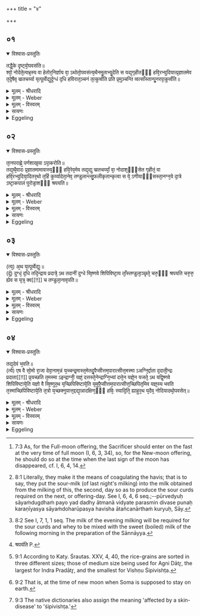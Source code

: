 +++
title = "४"

+++


## ०१


<details open><summary>विश्वास-प्रस्तुतिः</summary>

तद्धै᳘के दृष्ट्वो᳘पवसंति॥  
श्वो᳘ नोदेते᳘त्यभ्र᳘स्य वा हेतोर᳘निर्ज्ञाय वा᳘ ऽथोतो᳘पवसंत्य᳘थैनमु᳘ताभ्यु᳘देति स यद्य᳘गृहीतᳫँ᳭ हवि᳘रभ्युदियात्प्र᳘ज्ञातमेव त᳘दे᳘षैव᳘ व्व्रतचर्य्या य᳘त्पूर्व्वेद्युर्दुग्धं द᳘धि हविरात᳘ञ्चनं त᳘त्कुर्व्वंति प्रति प्र᳘मुञ्चन्ति व्वत्साँस्तान्पु᳘नरपा᳘कुर्व्वंति॥
</details>

<details><summary>मूलम् - श्रीधरादि</summary>

तद्धै᳘के दृष्ट्वो᳘पवसंति॥  
श्वो᳘ नोदेते᳘त्यभ्र᳘स्य वा हेतोर᳘निर्ज्ञाय वा᳘ ऽथोतो᳘पवसंत्य᳘थैनमु᳘ताभ्यु᳘देति स यद्य᳘गृहीतᳫँ᳭ हवि᳘रभ्युदियात्प्र᳘ज्ञातमेव त᳘दे᳘षैव᳘ व्व्रतचर्य्या य᳘त्पूर्व्वेद्युर्दुग्धं द᳘धि हविरात᳘ञ्चनं त᳘त्कुर्व्वंति प्रति प्र᳘मुञ्चन्ति व्वत्साँस्तान्पु᳘नरपा᳘कुर्व्वंति॥
</details>

<details><summary>मूलम् - Weber</summary>

तद्धै᳘के दृष्ट्वो᳘पवसन्ति॥  
श्वोॗ नोदेते᳘त्यभ्र᳘स्य वा हेतोर᳘निर्ज्ञाय वा᳘थोतो᳘पवसन्त्य᳘थैनमुॗताभ्यु᳘देति स यद्य᳘गृहीतᳫं हवि᳘रभ्युदियात्प्र᳘ज्ञातमेव त᳘देॗषैव᳘ व्रतचर्या य᳘त्पूर्वेद्युर्दुग्धं द᳘धि हविरात᳘ञ्चनं त᳘त्कुर्वन्ति प्रतिप्र᳘मुञ्चन्ति वत्सांस्तान्पु᳘नरपा᳘कुर्वन्ति॥
</details>

<details><summary>मूलम् - विस्वरम्</summary>

**नैमित्तिकी त्रिहविष्का अभ्युदयेष्टिः ।**
 
तद्धैके दृष्ट्वोपवसंति । श्वोनोदेतेति । अभ्रस्य वा हेतोः । अनिर्ज्ञाय वा । अथ उत उपवसंति । अथैनमुताभ्युदेति । स यद्यगृहीतं हविरभ्युदियात् । प्रज्ञातमेवैतत् । एषैव व्रतचर्या । यत्पूर्वेद्युर्दुग्धं दधि हविः आतंचनं तत्कुर्वंति । प्रति प्रमुंचन्ति वत्सान् तान्पुनरपाकुर्वंति ॥ १ ॥ 
</details>

<details><summary>सायणः</summary>

अभ्युदयनिमित्तं कर्म विधित्सुस्तस्य निमित्तस्य संभवमादौ कथयति- **तद्धैके इति** । तत्र दर्शपूर्णमासयागविषये 'एके' शाखिनः चतुर्दशीमिश्रितपर्वणि प्रभातसमये प्राच्यां दिशि चंद्रं 'दृष्ट्वा उपवसंति' अग्न्यन्वाधानादि उपवसथकर्म निर्वर्तयंति । तेषामयमाशयः 'श्वः' परस्मिन् दिवसे यागकाले चंद्रः 'नोदेता' नोदेष्यतीति । भविष्यदनद्यतनेलुट् (पा. सू. ३ । ३ । १५) । तत्र तस्य हेतोः मेघावरणनिमित्तात् । 'अनिर्ज्ञाय' तिथिनिर्णयमज्ञात्वा 'वा' । 'अथ' उतेति पदच्छेदः । उतशब्दो अप्यर्थे । अथापि कालनिर्णयाभावे ऽपि उपवसंति । अकाले यद्युपवसथं कर्म अग्न्यन्वाधानादिकं करोतीति यावत् । अथानंतरं यागदिवसे 'एनं' यजमानं चंद्रो ऽभ्युदेति । चतुर्द्दशीमिश्रितया चंद्रकलादर्शनं तस्य भवतीत्यर्थः । एवं निमित्तस्य संभावनोक्ता । चंद्रदर्शने सति कालविशेषोपजीवनेन कर्तव्यमुपदिशति **स यद्यगृहीतमि**ति । अगृहीतमनिरुप्तमित्यर्थः । परदिवसे हविर्निर्वापात् पूर्वं अकाले कर्म प्रक्रांतमिति 'यदि' ज्ञायेत तदा 'प्रज्ञातमेव' । एतावंतं प्रयोगजातं कृतं निश्चित्य ततस्तूष्णीमासीत । 'एषा' वक्ष्यमाणैव 'व्रतचर्या' व्रतस्य नियमस्याचरणं कार्यं । का पुनरसावित्यत आह- **यत्पूर्वेद्युरि**ति । 'पूर्वेद्युः' सायं 'दुग्धं' पयो दध्यात्मना विद्यते परस्मिन् दिवसे पुनः करणीयस्य सायंदोहरूपस्य हविषः 'आतंचनार्थं' तत्कुर्युः । प्रातर्दोहार्थं ये ऽप्युपाकृता वत्सास्तान् प्रतिप्रमुंचन्ति पुनर्मातृभिः संसृजेयुः । एवं कृत्वा पुनः सायंदोहार्थं 'तान् वत्सान्' 'पुनरपाकुर्वंति' मातृभ्यः पृथक् कुर्युः ॥ १ ॥ 
</details>

<details><summary>Eggeling</summary>

1. Now, some people enter upon the fast [^egg_90] when

[^egg_90]: 7:3 As, for the Full-moon offering, the Sacrificer should enter on  the fast at the very time of full moon (I, 6, 3, 34), so, for the New-moon offering, he should do so at the time when the last sign of the moon has disappeared, cf. I, 6, 4, 14.

they (still) see (the moon, on the fourteenth day of the half-month), thinking, 'To-morrow he will not rise,'--either on account of clouds or not having ascertained properly, they enter upon the fast, and (in the morning) he rises over him. Now if he (the moon) should rise on (the material for) the oblation being not yet taken out, then that approved (procedure is followed) and the same fasting-observance. The sour curds from last night's milking they use for coagulating the sacrificial food [^egg_91]; they let the calves join (their mothers), and drive them away again [^egg_92].

[^egg_91]: 8:1 Literally, they make it the means of coagulating the havis; that is to say, they put the sour-milk (of last night's milking) into the milk obtained from the milking of this, the second, day so as to produce the sour curds required on the next, or offering-day. See I, 6, 4, 6 seq.;--pūrvedyuḥ sāyaṁdugdhaṁ payo yad dadhy ātmanā vidyate parasmin divase punaḥ karaṇīyasya sāyaṁdoharūpasya havisha ātañcanārthaṁ kuryuḥ, Sāy.

[^egg_92]: 8:2 See I, 7, 1, 1 seq. The milk of the evening milking will be required for the sour curds and whey to be mixed with the sweet (boiled) milk of the following morning in the preparation of the Sānnāyya.
</details>


## ०२


<details open><summary>विश्वास-प्रस्तुतिः</summary>

ता᳘नपराह्णे᳘ पर्णशाख᳘या ऽपा᳘करोति॥  
तद्य᳘थै᳘वादः प्र᳘ज्ञातमामावास्य᳘ᳫँ᳘ हवि᳘रेव᳘मेव तद्य᳘द्यु व्व्रतचर्य्यां᳘ वा᳘ नोदाश᳘ᳫँ᳘सेत गृहीतं᳘ वा हवि᳘रभ्युदिया᳘दितर᳘थो त᳘र्हि कुर्य्यादेता᳘नेव᳘ तण्डुलान्त्सु᳘फलीकृतान्कृत्वा स ये᳘ ऽणीयाᳫँ᳭सस्ता᳘नग्न᳘ये दा᳘त्रे ऽष्टा᳘कपालं पुरोडा᳘शᳫँ᳭ श्रपयति॥
</details>

<details><summary>मूलम् - श्रीधरादि</summary>

ता᳘नपराह्णे᳘ पर्णशाख᳘या ऽपा᳘करोति॥  
तद्य᳘थै᳘वादः प्र᳘ज्ञातमामावास्य᳘ᳫँ᳘ हवि᳘रेव᳘मेव तद्य᳘द्यु व्व्रतचर्य्यां᳘ वा᳘ नोदाश᳘ᳫँ᳘सेत गृहीतं᳘ वा हवि᳘रभ्युदिया᳘दितर᳘थो त᳘र्हि कुर्य्यादेता᳘नेव᳘ तण्डुलान्त्सु᳘फलीकृतान्कृत्वा स ये᳘ ऽणीयाᳫँ᳭सस्ता᳘नग्न᳘ये दा᳘त्रे ऽष्टा᳘कपालं पुरोडा᳘शᳫँ᳭ श्रपयति॥
</details>

<details><summary>मूलम् - Weber</summary>

ता᳘नपराह्णे᳘ पर्णशाख᳘यापा᳘करोति॥  
तद्य᳘थैॗवादः प्र᳘ज्ञातमामावास्य᳘ᳫं᳘ हवि᳘रेव᳘मेव तद्य᳘द्यु व्रतचर्यां᳘ वाॗ नोदाश᳘ᳫं᳘सेत गृहीतं᳘ वा हवि᳘रभ्युदिया᳘दितर᳘थो त᳘र्हि कुर्यादेता᳘नेव᳘ तण्डुलान्त्सु᳘फलीकृतान्कृत्वा स ये᳘ऽणीयांसस्ता᳘नग्न᳘ये दाॗत्रेऽष्टा᳘कपालम् पुरोडा᳘शं श्रपयति [^wbr_1] ॥  

[^wbr_1]: श्रपयंति P.
</details>

<details><summary>मूलम् - विस्वरम्</summary>

तानपराह्णे पर्णशाखया ऽपाकरोति । तद्यथैवादः प्रज्ञातम् आमावास्यं हविः । एवमेव तत् । यद्यु व्रतचर्यां वा नोदाशंसेत । गृहीतं वा हविरभ्युदियात् । इतरथो तर्हि कुर्यात् । एतानेव तंडुलान् सुफलीकृतान् कृत्वा स ये ऽणीयांसः- तानग्नये दात्रे ऽष्टाकपालं पुरोडाशं श्रपयति ॥ २ ॥ 
</details>

<details><summary>सायणः</summary>

तस्य कालं विधत्ते- **तानपराह्ण** इति । एवं परस्मिन् दिवसे पुनः सायंदोहार्थं तानपाकृत्य सायंदोहादिकं कृत्वा ततः परदिवसे प्रागनुष्ठितात् प्रज्ञातत्वेन स्थापितात् क्रियाकलापात् आरभ्य आमावास्येन हविषा काले यजेत । एवं सति अकाले प्रक्रमदोषो न भविष्यतीत्याह- **तद्यथैवाद** इति । तत्तस्यां व्रतचर्यायां सत्याम् 'अदः' प्रज्ञातकाले प्रक्रांतमामावास्यं हविः यथैवाविकलं भवति 'एवमेव तत्' चंद्रदर्शननिमित्तयुक्तहविर्दोषरहितं भवतीत्यर्थः । यदुक्तव्रतचर्याकरणाशक्तौ हविर्निर्वापोत्तरकाले च कर्तव्यम् तदुपदिशति- **यद्यु व्रतचर्यामि**ति । यदि तु उक्तां 'व्रतचर्यां' कर्तुं नेच्छेत् । "आङः शसिरिच्छायाम्" (धा. पा. भ्वा. आ. २७) इति धातुः । तदा हविर्निर्वापात् पूर्वमपि वक्ष्यमाणो विधिर्ज्ञातव्यः । यदि 'वा गृहीतं' निरुप्तं हविरभ्युदियात् निर्वापोत्तरकालं चतुर्दश्यामकाले दर्शयागः प्रक्रांत इति जानीयादित्यर्थः । उभयत्रापि इतरथा उक्तात्प्रकारात्प्रकारांतरेण तर्हि कुर्यात् । तदेव प्रकारांतरमाह- **एतानेवे**ति । य एते प्रकृतिदेवताभ्यो निरुप्ता व्रीहयश्च ते अवहननेन तंडुलाः सुफलीकृताश्च कार्याः । एवं कृत्वा तत्र ये 'अणीयांसः' कणशः कृताः सूक्ष्मतंडुलाः । उपलक्षणमेतत् । स्थूलतमा मध्यमाः सूक्ष्मतमाश्च इति त्रेधा विभागस्य च । एते विविधाः । तत्र ये मध्यमाः 'तानग्नये दात्रे' दातृगुणविशिष्टायाग्नये अष्टसु कपालेषु संस्कृतं 'पुरोडाशं' श्रपयेन् ॥ २ ॥ 
</details>

<details><summary>Eggeling</summary>

2. In the afternoon he drives them away with the parṇa-branch; and as there that approved oblation of the New-moon offering (is prepared) so here. But if he should not care to undergo (again) the fasting-observance, or if (the moon) were to rise over (the material for) the oblation already taken out, then let him do otherwise: having properly cleansed the rice-grains of the husks, he cooks the smaller ones as a cake on eight potsherds for Agni Dātr̥ (the Giver).
</details>


## ०३


<details open><summary>विश्वास-प्रस्तुतिः</summary>

(त्य᳘) अ᳘थ य᳘त्पूर्व्वेद्युः॥  
(र्दु) दुग्धं᳘ द᳘धि तदि᳘न्द्राय प्रदात्रे᳘ ऽथ तदानीं दुग्धे व्वि᳘ष्णवे शिपिविष्टा᳘य ताँ᳘स्तण्डुला᳘ञ्छृते᳘ चरु᳘ᳫँ᳘ श्रपयति चरु᳘रु᳘ ह्येव स य᳘त्र᳘ क्व[[!!]] च तण्डुला᳘नाव᳘पति॥
</details>

<details><summary>मूलम् - श्रीधरादि</summary>

(त्य᳘) अ᳘थ य᳘त्पूर्व्वेद्युः॥  
(र्दु) दुग्धं᳘ द᳘धि तदि᳘न्द्राय प्रदात्रे᳘ ऽथ तदानीं दुग्धे व्वि᳘ष्णवे शिपिविष्टा᳘य ताँ᳘स्तण्डुला᳘ञ्छृते᳘ चरु᳘ᳫँ᳘ श्रपयति चरु᳘रु᳘ ह्येव स य᳘त्र᳘ क्व[[!!]] च तण्डुला᳘नाव᳘पति॥
</details>

<details><summary>मूलम् - Weber</summary>

अ᳘थ यत्पूर्वेद्युः॥  
दुग्धं᳘ द᳘धि तदि᳘न्द्राय प्रदात्रे᳘ऽथ तदानींदुग्धे वि᳘ष्णवे शिपिविष्टा᳘यैता᳘ᳫं᳘स्तण्डुला᳘ञ्छूते᳘ चरुं᳘ श्रपयति चरु᳘रुॗ ह्येव स य᳘त्र क्व᳘ च तण्डुला᳘नाव᳘पन्ति॥
</details>

<details><summary>मूलम् - विस्वरम्</summary>

अथ यत्पूर्वेद्युर्दुग्धं दधि- तदिंद्राय प्रदात्रे । अथ तदानीं दुग्धे विष्णवे शिपिविष्टाय तांस्तण्डुलान् शृते चरुं श्रपयति । चरुरु ह्येव सः । यत्र क्व च तंडुलानावपति ॥ ३ ॥ 
</details>

<details><summary>सायणः</summary>

यत्सायंदोहरूपं 'दधि' 'तदिंद्राय प्रदात्रे' प्रदातृगुणविशिष्टायेंद्राय कार्यम् । तत्र दध्नि स्थविष्ठान् तंडुलान् प्रक्षिप्य चरुं श्रपयतीत्यर्थः । अथानंतरम् तदानीं प्रातर्दुग्धे शृते ये अणीयांसस्तंडुलाः तान् समोप्य शिपिविष्टगुणकाय 'विष्णवे' 'चरुं श्रपयति' । (गृह्यं) प्रक्रांतहविषां नैमित्तिको देवतापनयः कृतः । एतत्सर्वं सूत्रकारेणोक्तं "चंद्रमसा ऽभ्युदित आमावास्ये पुरस्तात्तद्व्रतः स्यात्, दधिहविरातंचनं निदध्यात् सँसृज्य वत्सान् पुनरपाकरणम्, निरुप्ते व्रताशक्तौ वा त्रैधं तंडुलान् विभज्य मध्यमानग्नये दात्रे स्थविष्ठानिंद्राय प्रदात्रे दधनि चरुमणिष्ठान् विष्णवे शिपिविष्टाय शृते चरुम्, तस्य तंडुलापनयो वचनात्" (का. श्रौ. सू. २५ । ९३-९६ । ९९) इति । ननु सायंदोहप्रातर्दोही स्वतंत्रे हविषी । तयोश्चर्वाधारतया उपसर्जनत्वमयुक्तमित्यत आह- **चरुरु ह्येव स यत्रे**ति । यस्मिन् कस्मिन् दधनि क्षीरे वा तंडुलाः प्रक्षिप्यन्ते चरुरेव स भवति । अतस्तयोः चरस्वरूपानुप्रवेशान्न प्राधान्यप्रच्युतिः । अत एव तत्र सान्नाय्यधर्माणामनुष्ठानम् । उक्तं हि सूत्रकृता- "संस्कारात्सान्नाय्यम्, अन्यद्वेज्यायोगात्" (का. श्रौ. सू. २५ । ९७ । ९८ ।) इति ॥ ३ ॥ 
</details>

<details><summary>Eggeling</summary>

3. And the sour curds (from the milk) milked on the day before (he prepares) for Indra Pradātr̥

 (the Bestower); and those (larger) rice-grains [^egg_93] he cooks in boiled fresh milk as a pap for Vishṇu Śipivishṭa (the Bald); for a pap it is whenever rice-grains are thrown (into milk or sour curds).

[^egg_93]: 9:1 According to Katy. Śrautas. XXV, 4, 40, the rice-grains are sorted in three different sizes; those of medium size being used for Agni Dātr̥, the largest for Indra Pradātr̥, and the smallest for Vishṇu Śipivishṭa.
</details>


## ०४


<details open><summary>विश्वास-प्रस्तुतिः</summary>

तद्य᳘देवं भ᳘वति॥  
(त्ये) एष वै सो᳘मो रा᳘जा देवा᳘नाम᳘न्नं य᳘च्चन्द्र᳘मास्त᳘मेतदु᳘पैप्सीत्तम᳘पारात्सीत्त᳘मस्मा ऽअग्नि᳘र्द्दाता द᳘दाती᳘न्द्रः प्रदाता[[!!]] प्र᳘यच्छति त᳘मस्मा ऽइन्द्राग्नी᳘ यज्ञं᳘ दत्तस्ते᳘नेन्द्राग्नि᳘भ्यां दत्ते᳘न यज्ञे᳘न यजते᳘ ऽथ यद्वि᳘ष्णवे शिपिविष्टाये᳘ति यज्ञो वै व्वि᳘ष्णुर᳘थ य᳘च्छिपिविष्टाये᳘ति य᳘मुपै᳘प्सीत्तम᳘पारात्सीत्त᳘च्छिपित᳘मिव यज्ञ᳘स्य भवति त᳘स्माच्छिपिविष्टाये᳘ति त᳘त्रो य᳘च्छक्नुयात्त᳘द्दद्या᳘न्नादक्षिण᳘ᳫँ᳘ हविः᳘ स्यादि᳘ति᳘ ह्याहुर᳘थ य᳘दैव᳘ नोदियादथो᳘पवसेत्॥
</details>

<details><summary>मूलम् - श्रीधरादि</summary>

तद्य᳘देवं भ᳘वति॥  
(त्ये) एष वै सो᳘मो रा᳘जा देवा᳘नाम᳘न्नं य᳘च्चन्द्र᳘मास्त᳘मेतदु᳘पैप्सीत्तम᳘पारात्सीत्त᳘मस्मा ऽअग्नि᳘र्द्दाता द᳘दाती᳘न्द्रः प्रदाता[[!!]] प्र᳘यच्छति त᳘मस्मा ऽइन्द्राग्नी᳘ यज्ञं᳘ दत्तस्ते᳘नेन्द्राग्नि᳘भ्यां दत्ते᳘न यज्ञे᳘न यजते᳘ ऽथ यद्वि᳘ष्णवे शिपिविष्टाये᳘ति यज्ञो वै व्वि᳘ष्णुर᳘थ य᳘च्छिपिविष्टाये᳘ति य᳘मुपै᳘प्सीत्तम᳘पारात्सीत्त᳘च्छिपित᳘मिव यज्ञ᳘स्य भवति त᳘स्माच्छिपिविष्टाये᳘ति त᳘त्रो य᳘च्छक्नुयात्त᳘द्दद्या᳘न्नादक्षिण᳘ᳫँ᳘ हविः᳘ स्यादि᳘ति᳘ ह्याहुर᳘थ य᳘दैव᳘ नोदियादथो᳘पवसेत्॥
</details>

<details><summary>मूलम् - Weber</summary>

तद्य᳘देवम् भ᳘वति॥  
एष वै सो᳘मो रा᳘जा देवा᳘नाम᳘न्नं य᳘च्चन्द्र᳘मास्त᳘मेतदु᳘पैत्सीत्तम᳘पारात्सीत्त᳘मस्मा अग्नि᳘र्दाता द᳘दाती᳘न्द्रः प्र᳘दाता प्र᳘यछति त᳘मस्मा इन्द्राग्नी᳘ यज्ञं᳘ दत्तस्ते᳘नेन्द्राग्नि᳘भ्यां दत्ते᳘न यज्ञे᳘न यजते᳘ऽथ यद्वि᳘ष्णवे शिपिविष्टाये᳘ति यज्ञो वै वि᳘ष्णुर᳘थ य᳘छिपिविष्टाये᳘ति य᳘मुपै᳘त्सीत्तम᳘पारात्सीत्त᳘छिपित᳘मिव यज्ञ᳘स्य भवति त᳘स्माछिपिविष्टाये᳘ति त᳘त्रो य᳘छक्नुयात्त᳘द्दद्याॗन्नादक्षिण᳘ᳫं᳘ हविः᳘ स्यादि᳘तिॗ ह्याहुर᳘थ यॗदैवॗ नोदियादथो᳘पवसेत्॥
</details>

<details><summary>मूलम् - विस्वरम्</summary>

तद्यदेवं भवति । एष वै सोमो राजा देवानामन्नम्- यच्चंद्रमाः, तमेतदुपैप्सीत्- तमपारात्सीत् । तमस्मा अग्निर्दाता ददाति । इंद्रः प्रदाता प्रयच्छति । तमस्मा इंद्राग्नी यज्ञं दत्तः । तेनेंद्राग्निभ्यां दत्तेन यज्ञेन यजते । अथ यद्विष्णवे शिपिविष्टायेति । यज्ञो वै विष्णुः । अथ यच्छिपिविष्टायेति यमुपैप्सीत् तमपारात्सीत् । तच्छिपितमिव यज्ञस्य भवते । तस्माच्छिपिविष्टायेति । तत्रो यच्छक्नुयात्, तद्दद्यात् । नादक्षिणं हविः स्यात् इति ह्याहुः । अथ यदैव नोदियात् । अथोपवसेत् ॥ ४ ॥ 

**इति नैमित्तिकी दर्शयागे पुरस्ताच्चन्द्रदर्शने त्रिहविष्का अभ्युदयेष्टिसंज्ञिका प्रायश्चित्तेष्टिः ॥** 
</details>

<details><summary>सायणः</summary>

विहितां नैमित्तिकीमभ्युदयेष्टिमनूद्य प्रयोजनकथनेन स्तोति- **तद्यदेवमि**ति । तत्तत्र एवं त्रिहविष्केष्टिं निर्वपतीति यत् तस्य प्रयोजनमुच्यत इत्यर्थः । **तमेतदुपैप्सीदि**ति । तं देवान्नभूतं चंद्रमसम् एतत्सगुणकान्नम् उपाप्तुं ऐच्छत् स चायम् अमावास्यायां भूमौ वसतीति उपाप्तुं शक्यते । अत उपाप्तुमिच्छति । 'तमपारात्सीत्' अपराधात् अकाले कर्मणामारंभात् अपराधप्रच्युतिमकार्षीत् । अतो देवान्नभूतस्य चंद्रमसो ग्रहणाभावान्निरुप्तं हविर्विकलमेव स्यादित्यर्थः । 'तं' तथाविधमन्नरूपं चंद्रमसम् दातृगुणविशिष्टः 'अग्निः' 'अस्मै' यजमानाय ददाति । **इंद्रः प्रदाते**त्यादि । **तमस्मा इंद्राग्नी यज्ञमि**ति । अविकलं यथाकालमनुष्ठेयो दर्शयागो यज्ञः । तृतीययागस्य देवतां प्रशंसति- **अथ यद्विष्णव** इति । अवाप्तव्यो यज्ञ एव विष्णुरिति तस्य हविः प्रति निमित्तत्वेन देवतात्वमत्र युक्तमित्यर्थः । 

तद्विशेषणप्रयोजनमाह- **अथ यच्छिपिविष्टाये**ति । यं देवान्नरूपं चंद्रमसं अकाले उपाप्तुं ऐच्छत् 'तमपारात्सीत्' अपराधो भ्रंशः तद्विशिष्टमकार्षीत् । तच्चंद्रात्मकमकाले निरुप्तं हविः शिपिस्तदाश्रितो दोषविशेषः, तद्युक्तमिव यज्ञस्य शरीरं भवति । तस्मात् अस्मिन् समये तादृक्शरीरविशिष्टो भवति । अतो यज्ञरूपाय विष्णवे शिपिविष्टायेति विशेषणोपादानमर्थवत्स्यात् । 

अभ्युदयेष्टौ यथाशक्ति दक्षिणां दद्यादिति विधत्ते- **तत्रो यच्छक्नुयादि**ति । (गृह्यं) चंद्रोदये दोषदर्शनात् निर्द्दिष्टं पक्षमाह- **अथे**ति । यदा खलु चंद्रो 'नोदियात्' पूर्वस्यां दिशि नाविर्भवति । चतुर्दशीसंस्पर्शो यस्मिन् दिने नास्ति तस्मिन्नेव दिवसे अग्न्यन्वाधानादि कर्म औपवसथ्यं कुर्यादित्यर्थः ॥ ४ ॥ 

इति श्रीसायणाचार्यविरचिते माधवीये वेदार्थप्रकाशे माध्यन्दिनीयशतपथब्राह्मणभाष्ये एकादशकाण्डे प्रथमे ऽध्याये चतुर्थं ब्राह्मणम् ॥ (११-१-४) ॥ 
</details>

<details><summary>Eggeling</summary>

4. And as to this being so, it is because that moon is no other than King Soma, the food of the gods;--he (the Sacrificer) at that time sought to secure him [^egg_94], and missed him: Agni, the Giver, gives that (moon) to him, and Indra, the Bestower, bestows that one upon him; Indra and Agni give that (moon, Soma) as a sacrifice to him, and that sacrifice given by Indra and Agni he offers. And as to why (he offers) to Vishṇu, the Bald, it is because Vishṇu is the sacrifice; and as to why to the Bald [^egg_95] (śipivishṭa),--it is that his missing him whom he sought to secure is the bald part (? śipita) of the sacrifice, hence to the Bald one. And on this occasion he should give (to the priests) as much as he is able to give, for no oblation, they say, should be without a dakshiṇā. And let him observe the fast just (on the day) when he (the moon) does not rise.

[^egg_94]: 9:2 That is, at the time of new moon when Soma is supposed to stay on earth.

[^egg_95]: 9:3 The native dictionaries also assign the meaning 'affected by a skin-disease' to 'śipivishṭa.'
</details>

